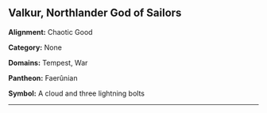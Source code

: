 ﻿## Valkur, Northlander God of Sailors

**Alignment:** Chaotic Good

**Category:** None

**Domains:** Tempest, War

**Pantheon:** Faerûnian

**Symbol:** A cloud and three lightning bolts

---

